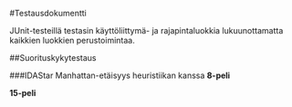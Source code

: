 #Testausdokumentti

JUnit-testeillä testasin käyttöliittymä- ja rajapintaluokkia lukuunottamatta kaikkien luokkien perustoimintaa. 

##Suorituskykytestaus

###IDAStar Manhattan-etäisyys heuristiikan kanssa
**8-peli**

**15-peli**  
